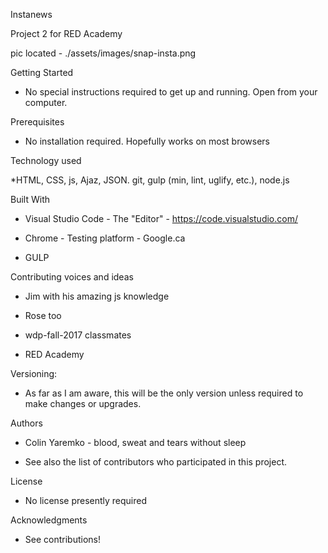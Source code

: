 Instanews

Project 2 for RED Academy

pic located - ./assets/images/snap-insta.png

Getting Started

* No special instructions required to get up and running.  Open from your computer.


Prerequisites

* No installation required.  Hopefully works on most browsers


Technology used

*HTML, CSS, js, Ajaz, JSON. git, gulp (min, lint, uglify, etc.), node.js


Built With

* Visual Studio Code - The "Editor" - https://code.visualstudio.com/

* Chrome - Testing platform - Google.ca

* GULP



Contributing voices and ideas


* Jim with his amazing js knowledge

* Rose too

* wdp-fall-2017 classmates

* RED Academy 


Versioning:

* As far as I am aware, this will be the only version unless required to make changes or upgrades.


Authors

* Colin Yaremko - blood, sweat and tears without sleep

* See also the list of contributors who participated in this project.


License

* No license presently required


Acknowledgments

* See contributions!

